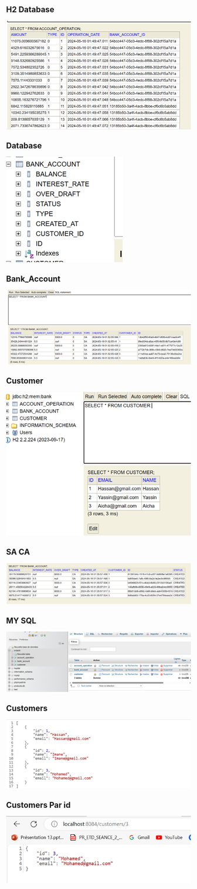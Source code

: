 <h2>H2 Database </h2>
<img src="captures/img1.PNG">

<h2>Database </h2>
<img src="captures/img2.PNG">

<h2>Bank_Account </h2>
<img src="captures/img3.PNG">

<h2>Customer </h2>
<img src="captures/img5.PNG">

<h2>SA CA </h2>
<img src="captures/img6.PNG">

<h2>MY SQL </h2>
<img src="captures/img8.PNG">

<h2>Customers </h2>
<img src="captures/customers.PNG">

<h2>Customers  Par id</h2>
<img src="captures/img33.PNG">








